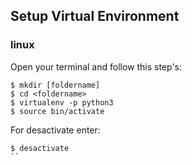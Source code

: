 ## Setup Virtual Environment 

### linux
Open your terminal and follow this step's:
```
$ mkdir [foldername]
$ cd <foldername>
$ virtualenv -p python3
$ source bin/activate
```
For desactivate enter:
```
$ desactivate
``
